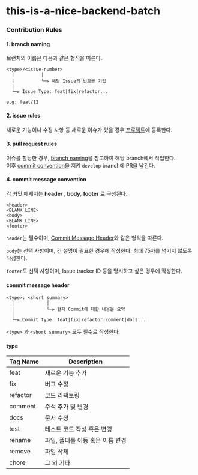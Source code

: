 # this-is-a-nice-backend-batch

### Contribution Rules

#### <a name='branch-naming'></a> 1. branch naming
브랜치의 이름은 다음과 같은 형식을 따른다.
```
<type>/<issue-number>
  |          |
  |          └─⫸ 해당 Issue의 번호를 기입
  |
  └─⫸ Issue Type: feat|fix|refactor...
  
e.g: feat/12
```

#### 2. issue rules
새로운 기능이나 수정 사항 등 새로운 이슈가 있을 경우 [프로젝트](https://github.com/orgs/ThisisaNiceTeam/projects/3)에 등록한다.

#### 3. pull request rules
이슈를 할당한 경우, [branch naming](#branch-naming)을 참고하여 해당 branch에서 작업한다.  
이후 [commit convention](#commit-convention)을 지켜 `develop` branch에 PR을 남긴다.

#### <a name='commit-convention'></a> 4. commit message convention
각 커밋 메세지는 **header** , **body**, **footer** 로 구성된다.

```
<header>
<BLANK LINE>
<body>
<BLANK LINE>
<footer>
```

`header`는 필수이며, [Commit Message Header](#commit-header)와 같은 형식을 따른다.

`body`는 선택 사항이며, 긴 설명이 필요한 경우에 작성한다. 최대 75자를 넘기지 않도록 작성한다.

`footer`도 선택 사항이며, Issue tracker ID 등을 명시하고 싶은 경우에 작성한다.

#### <a name="commit-header"></a>commit message header

```
<type>: <short summary>
  │            │
  │            └─⫸ 현재 Commit에 대한 내용을 요약
  │
  └─⫸ Commit Type: feat|fix|refactor|comment|docs...
```

`<type>` 과 `<short summary>` 모두 필수로 작성한다.

#### type

|Tag Name|Description|
|---|---|
|feat|새로운 기능 추가|
|fix|버그 수정|
|refactor|코드 리팩토링|
|comment|주석 추가 및 변경|
|docs|문서 수정|
|test|테스트 코드 작성 혹은 변경|
|rename|파일, 폴더를 이동 혹은 이름 변경|
|remove|파일 삭제|
|chore|그 외 기타|
